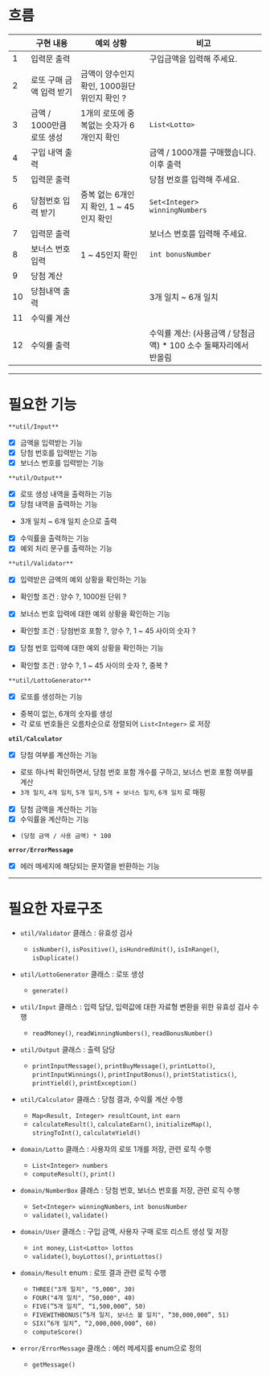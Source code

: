 # 흐름
|  | 구현 내용 | 예외 상황 | 비고                                        |
| --- | --- | --- |-------------------------------------------|
| 1 | 입력문 출력 |  | 구입금액을 입력해 주세요.                            |
| 2 | 로또 구매 금액 입력 받기 | 금액이 양수인지 확인, 1000원단위인지 확인 ? |                                           |
| 3 | 금액 / 1000만큼 로또 생성 | 1개의 로또에 중복없는 숫자가 6개인지 확인 | `List<Lotto>`                             |
| 4 | 구입 내역 출력 |  | 금액 / 1000개를 구매했습니다. 이후 출력                 |
| 5 | 입력문 출력 |  | 당첨 번호를 입력해 주세요.                           |
| 6 | 당첨번호 입력 받기 | 중복 없는 6개인지 확인, 1 ~ 45인지 확인 | `Set<Integer> winningNumbers`             |
| 7 | 입력문 출력 |  | 보너스 번호를 입력해 주세요.                          |
| 8 | 보너스 번호 입력 | 1 ~ 45인지 확인 | `int bonusNumber`                         |
| 9 | 당첨 계산 |  |                                           |
| 10 | 당첨내역 출력 |  | 3개 일치 ~ 6개 일치                             |
| 11 | 수익률 계산 |  |                                           |
| 12 | 수익률 출력 |  | 수익률 계산: (사용금액 / 당첨금액) * 100 소수 둘째자리에서 반올림 |

---

# 필요한 기능
`**util/Input**`
- [x]  금액을 입력받는 기능
- [x]  당첨 번호를 입력받는 기능
- [x]  보너스 번호를 입력받는 기능

`**util/Output**`
- [x]  로또 생성 내역을 출력하는 기능
- [x]  당첨 내역을 출력하는 기능
  - 3개 일치 ~ 6개 일치 순으로 출력
- [x]  수익률을 출력하는 기능
- [x]  예외 처리 문구를 출력하는 기능

`**util/Validator**`
- [x]  입력받은 금액의 예외 상황을 확인하는 기능
  - 확인할 조건 : 양수 ?, 1000원 단위 ?
- [x]  보너스 번호 입력에 대한 예외 상황을 확인하는 기능
  - 확인할 조건 : 당첨번호 포함 ?, 양수 ?, 1 ~ 45 사이의 숫자 ?
- [x]  당첨 번호 입력에 대한 예외 상황을 확인하는 기능
  - 확인할 조건 : 양수 ?, 1 ~ 45 사이의 숫자 ?, 중복 ?

`**util/LottoGenerator**`
- [x]  로또를 생성하는 기능
  - 중복이 없는, 6개의 숫자를 생성
  - 각 로또 번호들은 오름차순으로 정렬되어 `List<Integer>` 로 저장

**`util/Calculator`**
- [x]  당첨 여부를 계산하는 기능
  - 로또 하나씩 확인하면서, 당첨 번호 포함 개수를 구하고, 보너스 번호 포함 여부를 계산
  - `3개 일치`, `4개 일치`, `5개 일치`, `5개 + 보너스 일치`, `6개 일치` 로 매핑
- [x]  당첨 금액을 계산하는 기능
- [x]  수익률을 계산하는 기능
  - `(당첨 금액 / 사용 금액) * 100`

**`error/ErrorMessage`**
- [x]  에러 메세지에 해당되는 문자열을 반환하는 기능

---

# 필요한 자료구조
- `util/Validator` 클래스 : 유효성 검사
  - `isNumber()`, `isPositive()`, `isHundredUnit()`, `isInRange()`, `isDuplicate()`
- `util/LottoGenerator` 클래스 : 로또 생성
  - `generate()`
- `util/Input` 클래스 : 입력 담당, 입력값에 대한 자료형 변환을 위한 유효성 검사 수행
  - `readMoney()`, `readWinningNumbers()`, `readBonusNumber()`
- `util/Output` 클래스 : 출력 담당
  - `printInputMessage()`, `printBuyMessage()`, `printLotto()`, `printInputWinnings()`, `printInputBonus()`, `printStatistics()`, `printYield()`, `printException()`
- `util/Calculator` 클래스 : 당첨 결과, 수익률 계산 수행
  - `Map<Result, Integer> resultCount`, `int earn`
  - `calculateResult()`, `calculateEarn()`, `initializeMap()`, `stringToInt()`, `calculateYield()`

- `domain/Lotto` 클래스 : 사용자의 로또 1개를 저장, 관련 로직 수행
  - `List<Integer> numbers`
  - `computeResult()`, `print()`
- `domain/NumberBox` 클래스 : 당첨 번호, 보너스 번호를 저장, 관련 로직 수행
  - `Set<Integer> winningNumbers`, `int bonusNumber`
  - `validate()`, `validate()`
- `domain/User` 클래스 : 구입 금액, 사용자 구매 로또 리스트 생성 및 저장
  - `int money`, `List<Lotto> lottos`
  - `validate()`, `buyLottos()`, `printLottos()`
- `domain/Result` enum : 로또 결과 관련 로직 수행
  - `THREE("3개 일치", "5,000", 30)`
  - `FOUR("4개 일치", “50,000", 40)`
  - `FIVE(”5개 일치”, “1,500,000”, 50)`
  - `FIVEWITHBONUS(”5개 일치, 보너스 볼 일치", “30,000,000”, 51)`
  - `SIX(”6개 일치”, “2,000,000,000”, 60)`
  - `computeScore()`

- `error/ErrorMessage` 클래스 : 에러 메세지를 enum으로 정의
  - `getMessage()`